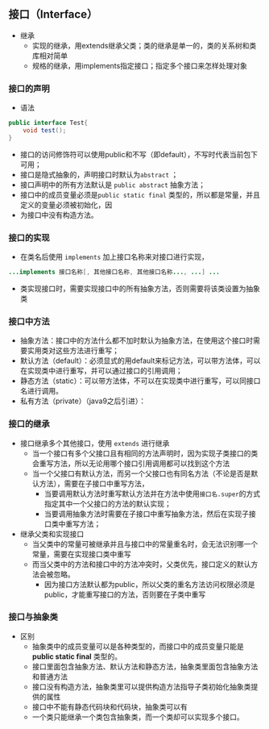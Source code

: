 ## 接口（Interface）

- 继承  
	- 实现的继承，用extends继承父类；类的继承是单一的，类的关系树和类库相对简单  
	- 规格的继承，用implements指定接口；指定多个接口来怎样处理对象  

### 接口的声明

- 语法

```java
public interface Test{
	void test();
}
```

- 接口的访问修饰符可以使用public和不写（即default），不写时代表当前包下可用；
- 接口是隐式抽象的，声明接口时默认为`abstract` ；
- 接口声明中的所有方法默认是 `public abstract` 抽象方法；
- 接口中的成员变量必须是`public static final` 类型的，所以都是常量，并且定义的变量必须被初始化，因
- 为接口中没有构造方法。

### 接口的实现

- 在类名后使用 `implements` 加上接口名称来对接口进行实现，  
```java
...implements 接口名称[, 其他接口名称, 其他接口名称..., ...] ...
```
- 类实现接口时，需要实现接口中的所有抽象方法，否则需要将该类设置为抽象类  
### 接口中方法
- 抽象方法：接口中的方法什么都不加时默认为抽象方法，在使用这个接口时需要实用类对这些方法进行重写；
- 默认方法（default）：必须显式的用default来标记方法，可以带方法体，可以在实现类中进行重写，并可以通过接口的引用调用；
- 静态方法（static）：可以带方法体，不可以在实现类中进行重写，可以同接口名进行调用。
- 私有方法（private）（java9之后引进）：  

### 接口的继承

- 接口继承多个其他接口，使用 `extends` 进行继承
	- 当一个接口有多个父接口且有相同的方法声明时，因为实现子类接口的类会重写方法，所以无论用哪个接口引用调用都可以找到这个方法
	- 当一个父接口有默认方法，而另一个父接口也有同名方法（不论是否是默认方法），需要在子接口中重写方法，  
		- 当要调用默认方法时重写默认方法并在方法中使用`接口名.super`的方式指定其中一个父接口的方法的默认实现；  
		- 当要调用抽象方法时需要在子接口中重写抽象方法，然后在实现子接口类中重写方法；  
- 继承父类和实现接口
  - 当父类中的常量可被继承并且与接口中的常量重名时，会无法识别哪一个常量，需要在实现接口类中重写
  - 而当父类中的方法和接口中的方法冲突时，父类优先，接口定义的默认方法会被忽略。  
    - 因为接口方法默认都为public，所以父类的重名方法访问权限必须是public，才能重写接口的方法，否则要在子类中重写

### 接口与抽象类

- 区别    
  - 抽象类中的成员变量可以是各种类型的，而接口中的成员变量只能是 **public static final** 类型的。		
  - 接口里面包含抽象方法、默认方法和静态方法，抽象类里面包含抽象方法和普通方法
  - 接口没有构造方法，抽象类里可以提供构造方法指导子类初始化抽象类提供的属性
  - 接口中不能有静态代码块和代码块，抽象类可以有
  -  一个类只能继承一个类包含抽象类，而一个类却可以实现多个接口。		
